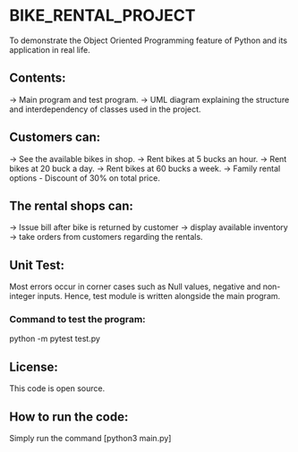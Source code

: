 # BIKE_RENTAL_PROJECT

To demonstrate the Object Oriented Programming feature of Python and its application in real life.


## Contents:
-> Main program and test program.
-> UML diagram explaining the structure and interdependency of classes used in the project.


## Customers can:
-> See the available bikes in shop.
-> Rent bikes at 5 bucks an hour.
-> Rent bikes at 20 buck a day.
-> Rent bikes at 60 bucks a week.
-> Family rental options - Discount of 30% on total price.

## The rental shops can:
-> Issue bill after bike is returned by customer
-> display available inventory
-> take orders from customers regarding the rentals.

## Unit Test:
Most errors occur in corner cases such as Null values, negative and non-integer inputs. Hence, test module is written alongside the main program.

### Command to test the program:
python -m pytest test.py

## License:
This code is open source.

## How to run the code:
Simply run the command [python3 main.py]

